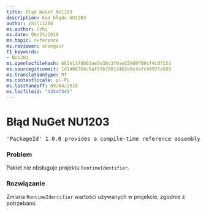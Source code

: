 ```yaml
---
title: Błąd NuGet NU1203
description: Kod błędu NU1203
author: zhili1208
ms.author: lzhi
ms.date: 06/25/2018
ms.topic: reference
ms.reviewer: anangaur
f1_keywords:
- NU1203
ms.openlocfilehash: 682e1178663ae5e38c3f0ae559d0789cf4c0715d
ms.sourcegitcommit: 1d1406764c6af5fb7801d462e0c4afc9092fa569
ms.translationtype: MT
ms.contentlocale: pl-PL
ms.lasthandoff: 09/04/2018
ms.locfileid: "43547345"
---
```

# <a name="nuget-error-nu1203"></a>Błąd NuGet NU1203

<pre>'PackageId' 1.0.0 provides a compile-time reference assembly for 'Foo.dll' on 'TargetFramework', but there is no compatible run-time assembly.</pre>

### <a name="issue"></a>Problem
Pakiet nie obsługuje projektu `RuntimeIdentifier`. 

### <a name="solution"></a>Rozwiązanie
Zmiana `RuntimeIdentifier` wartości używanych w projekcie, zgodnie z potrzebami.